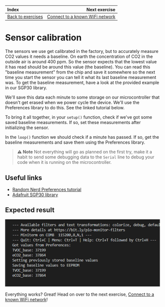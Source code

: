 | Index                                       |                                      Next exercise |
| :------------------------------------------ | -------------------------------------------------: |
| [Back to exercises](../README.md#exercises) | [Connect to a known WiFi network](connect-wifi.md) |

# Sensor calibration

The sensors we use get calibrated in the factory, but to accurately measure CO2 values it needs a baseline. On earth the concentration of CO2 in the outside air is around 400 ppm. So the sensor expects that the lowest value it has read should be around this value (the baseline). You can read this "baseline measurement" from the chip and save it somewhere so the next time you start the sensor you can tell it what its last baseline measurement was. To get the baseline measurement, have a look at the provided example in our SGP30 library.

We'll save this data each minute to some storage on our microcontroller that doesn't get erased when we power cycle the device. We'll use the Preferences library to do this. See the linked tutorial below.

To bring it all together, in your `setup()` function, check if we've got some saved baseline measurements. If so, set these measurements after initializing the sensor.

In the `loop()` function we should check if a minute has passed. If so, get the baseline measurements and save them using the Preferences library.

> **:warning: Note** Not everything will go as planned on the first try, make it a habit to send some debugging data to the `Serial` line to debug your code when it is running on the microcontroller.

## Useful links

- [Random Nerd Preferences tutorial](https://randomnerdtutorials.com/esp32-save-data-permanently-preferences/)
- [Adafruit SGP30 library](https://github.com/adafruit/Adafruit_SGP30)

## Expected result

![Result](/assets/calibration-result.png "Result")

Everything works? Great! Head on over to the next exercise, [Connect to a known WiFi network](connect-wifi.md)!
